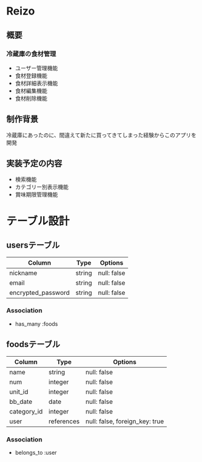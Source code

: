 # Reizo

## 概要

### 冷蔵庫の食材管理

- ユーザー管理機能 
- 食材登録機能
- 食材詳細表示機能
- 食材編集機能
- 食材削除機能

## 制作背景

冷蔵庫にあったのに、間違えて新たに買ってきてしまった経験からこのアプリを開発

## 実装予定の内容

- 検索機能
- カテゴリー別表示機能
- 賞味期限管理機能

# テーブル設計

## usersテーブル

| Column             | Type   | Options     |
| ------------------ | ------ | ----------- |
| nickname           | string | null: false |
| email              | string | null: false |
| encrypted_password | string | null: false |

### Association

- has_many :foods

## foodsテーブル

| Column      | Type       | Options                        |
| ----------- | ---------- | ------------------------------ |
| name        | string     | null: false                    |
| num         | integer    | null: false                    |
| unit_id     | integer    | null: false                    |
| bb_date     | date       | null: false                    |
| category_id | integer    | null: false                    |
| user        | references | null: false, foreign_key: true |

### Association

- belongs_to :user
